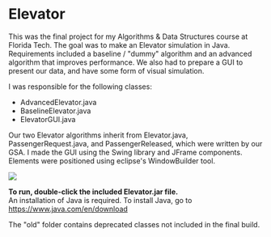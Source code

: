 Elevator
============
This was the final project for my Algorithms & Data Structures course at Florida Tech. The goal was to make an Elevator simulation in Java. Requirements included a baseline / "dummy" algorithm and an advanced algorithm that improves performance. We also had to prepare a GUI to present our data, and have some form of visual simulation.  

I was responsible for the following classes:
* AdvancedElevator.java
* BaselineElevator.java
* ElevatorGUI.java

Our two Elevator algorithms inherit from Elevator.java, PassengerRequest.java, and PassengerReleased, which were written by our GSA. I made the GUI using the Swing library and JFrame components. Elements were positioned using eclipse's WindowBuilder tool.

![](http://puu.sh/pqazG/46de8a15c9.png)

**To run, double-click the included Elevator.jar file.**  
An installation of Java is required. To install Java, go to https://www.java.com/en/download

The "old" folder contains deprecated classes not included in the final build.
